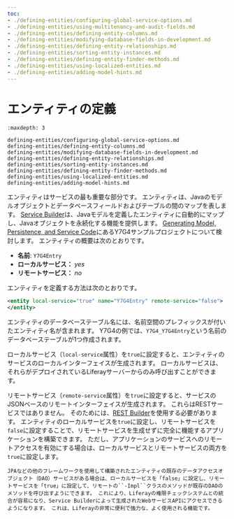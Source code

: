 ```yaml
---
toc:
- ./defining-entities/configuring-global-service-options.md
- ./defining-entities/using-multitenancy-and-audit-fields.md
- ./defining-entities/defining-entity-columns.md
- ./defining-entities/modifying-database-fields-in-development.md
- ./defining-entities/defining-entity-relationships.md
- ./defining-entities/sorting-entity-instances.md
- ./defining-entities/defining-entity-finder-methods.md
- ./defining-entities/using-localized-entities.md
- ./defining-entities/adding-model-hints.md
---
```

# エンティティの定義

```{toctree}
:maxdepth: 3

defining-entities/configuring-global-service-options.md
defining-entities/defining-entity-columns.md
defining-entities/modifying-database-fields-in-development.md
defining-entities/defining-entity-relationships.md
defining-entities/sorting-entity-instances.md
defining-entities/defining-entity-finder-methods.md
defining-entities/using-localized-entities.md
defining-entities/adding-model-hints.md
```

エンティティはサービスの最も重要な部分です。 エンティティは、Javaのモデルオブジェクトとデータベースフィールドおよびテーブルの間のマップを表します。 [Service Builder](../service-builder.md)は、Javaモデルを定義したエンティティに自動的にマップし、Javaオブジェクトを永続化する機能を提供します。 [Generating Model, Persistence, and Service Code](../service-builder-basics/generating-model-persistence-and-service-code.md)にあるY7G4サンプルプロジェクトについて検討します。 エンティティの概要は次のとおりです。

* **名前**: `Y7G4Entry`
* **ローカルサービス：** *yes*
* **リモートサービス：** *no*

エンティティを定義する方法は次のとおりです。

```xml
<entity local-service="true" name="Y7G4Entry" remote-service="false">
</entity>
```

エンティティのデータベーステーブル名には、名前空間のプレフィックスが付いたエンティティ名が含まれます。 Y7G4の例では、`Y7G4_Y7G4Entry`という名前のデータベーステーブルが1つ作成されます。

ローカルサービス（`local-service`属性）を`true`に設定すると、エンティティのサービスのローカルインターフェイスが生成されます。 ローカルサービスは、それらがデプロイされているLiferayサーバーからのみ呼び出すことができます。

リモートサービス（`remote-service`属性）を`true`に設定すると、サービスのJSONベースのリモートインターフェイスが生成されます。 これらはRESTサービスではありません。 そのためには、[REST Builder](../../../headless-delivery/producing-apis-with-rest-builder/producing-apis-with-rest-builder.md)を使用する必要があります。 エンティティのローカルサービスを`true`に設定し、リモートサービスを`false`に設定することで、リモートサービスを生成せずに完全に機能するアプリケーションを構築できます。 ただし、アプリケーションのサービスへのリモートアクセスを有効にする場合は、ローカルサービスとリモートサービスの両方を`true`に設定します。

```{tip}
JPAなどの他のフレームワークを使用して構築されたエンティティの既存のデータアクセスオブジェクト（DAO）サービスがある場合は、ローカルサービスを「false」に設定し、リモートサービスを「true」に設定して、リモートの``-Impl``クラスのメソッドが既存のDAOのメソッドを呼び出すようにできます。 これにより、Liferayの権限チェックシステムとの統合が容易になり、Service Builderによって生成されたWebサービスAPIにアクセスできるようになります。 これは、Liferayの非常に便利で強力な、よく使用される機能です。
```
